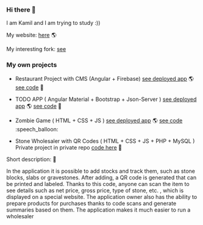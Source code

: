 ### Hi there 👋

I am Kamil and I am trying to study :)) 

My website: 
[here](http://kamil-stecyk.ct8.pl/)  🌎

My interesting fork:
[see](https://github.com/kamilstecyk/SMARTS)


### My own projects

- Restaurant Project with CMS (Angular + Firebase) [see deployed app](http://restauracjadosyta.ct8.pl/) 🌎 [see code](https://github.com/kamilstecyk/project_restaurant) :speech_balloon:

- TODO APP ( Angular Material + Bootstrap + Json-Server ) [see deployed app](https://todo-angular-app-iota.vercel.app/) 🌎 [see code](https://github.com/kamilstecyk/ToDoAngularApp) :speech_balloon:

- Zombie Game ( HTML + CSS + JS ) [see deployed app](https://todo-angular-app-iota.vercel.app/) 🌎 [see code]([https://github.com/kamilstecyk/ToDoAngularApp](https://github.com/kamilstecyk/zadania_webowe_lab6/tree/master/zad9)) :speech_balloon:

- Stone Wholesaler with QR Codes ( HTML + CSS + JS + PHP + MySQL ) Private project in private repo [code here](https://github.com/kamilstecyk/inventory_project) :eyes:

Short description: :speech_balloon:

In the application it is possible to add stocks and track them, such as stone blocks, slabs or gravestones. After adding, a QR code is generated that can be printed and labeled. Thanks to this code, anyone can scan the item to see details such as net price, gross price, type of stone, etc. , which is displayed on a special website. The application owner also has the ability to prepare products for purchases thanks to code scans and generate summaries based on them. The application makes it much easier to run a wholesaler
